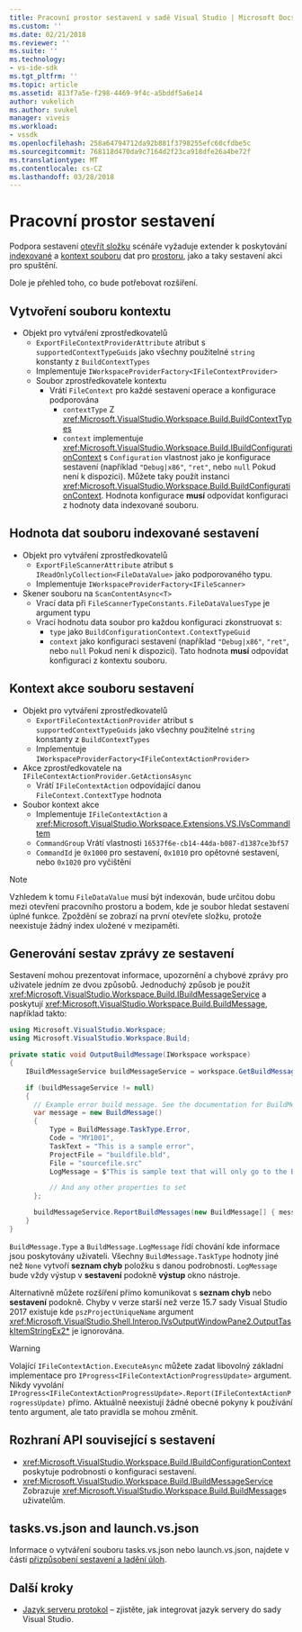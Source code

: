 ```yaml
---
title: Pracovní prostor sestavení v sadě Visual Studio | Microsoft Docs
ms.custom: ''
ms.date: 02/21/2018
ms.reviewer: ''
ms.suite: ''
ms.technology:
- vs-ide-sdk
ms.tgt_pltfrm: ''
ms.topic: article
ms.assetid: 813f7a5e-f298-4469-9f4c-a5bddf5a6e14
author: vukelich
ms.author: svukel
manager: viveis
ms.workload:
- vssdk
ms.openlocfilehash: 258a64794712da92b881f3798255efc60cfdbe5c
ms.sourcegitcommit: 768118d470da9c7164d2f23ca918dfe26a4be72f
ms.translationtype: MT
ms.contentlocale: cs-CZ
ms.lasthandoff: 03/28/2018
---
```

# <a name="workspace-build"></a>Pracovní prostor sestavení

Podpora sestavení [otevřít složku](../ide/develop-code-in-visual-studio-without-projects-or-solutions.md) scénáře vyžaduje extender k poskytování [indexované](workspace-indexing.md) a [kontext souboru](workspace-file-contexts.md) dat pro [prostoru](workspaces.md), jako a taky sestavení akci pro spuštění.

Dole je přehled toho, co bude potřebovat rozšíření.

## <a name="build-file-context"></a>Vytvoření souboru kontextu

- Objekt pro vytváření zprostředkovatelů
  - `ExportFileContextProviderAttribute` atribut s `supportedContextTypeGuids` jako všechny použitelné `string` konstanty z `BuildContextTypes`
  - Implementuje `IWorkspaceProviderFactory<IFileContextProvider>`
  - Soubor zprostředkovatele kontextu
    - Vrátí `FileContext` pro každé sestavení operace a konfigurace podporována
      - `contextType` Z <xref:Microsoft.VisualStudio.Workspace.Build.BuildContextTypes>
      - `context` implementuje <xref:Microsoft.VisualStudio.Workspace.Build.IBuildConfigurationContext> s `Configuration` vlastnost jako je konfigurace sestavení (například `"Debug|x86"`, `"ret"`, nebo `null` Pokud není k dispozici). Můžete taky použít instanci <xref:Microsoft.VisualStudio.Workspace.Build.BuildConfigurationContext>. Hodnota konfigurace **musí** odpovídat konfiguraci z hodnoty data indexované souboru.

## <a name="indexed-build-file-data-value"></a>Hodnota dat souboru indexované sestavení

- Objekt pro vytváření zprostředkovatelů
  - `ExportFileScannerAttribute` atribut s `IReadOnlyCollection<FileDataValue>` jako podporovaného typu.
  - Implementuje `IWorkspaceProviderFactory<IFileScanner>`
- Skener souboru na `ScanContentAsync<T>`
  - Vrací data při `FileScannerTypeConstants.FileDataValuesType` je argument typu
  - Vrací hodnotu data soubor pro každou konfiguraci zkonstruovat s:
    - `type` jako `BuildConfigurationContext.ContextTypeGuid`
    - `context` jako konfiguraci sestavení (například `"Debug|x86"`, `"ret"`, nebo `null` Pokud není k dispozici). Tato hodnota **musí** odpovídat konfiguraci z kontextu souboru.

## <a name="build-file-context-action"></a>Kontext akce souboru sestavení

- Objekt pro vytváření zprostředkovatelů
  - `ExportFileContextActionProvider` atribut s `supportedContextTypeGuids` jako všechny použitelné `string` konstanty z `BuildContextTypes`
  - Implementuje `IWorkspaceProviderFactory<IFileContextActionProvider>`
- Akce zprostředkovatele na `IFileContextActionProvider.GetActionsAsync`
  - Vrátí `IFileContextAction` odpovídající danou `FileContext.ContextType` hodnota
- Soubor kontext akce
  - Implementuje `IFileContextAction` a <xref:Microsoft.VisualStudio.Workspace.Extensions.VS.IVsCommandItem>
  - `CommandGroup` Vrátí vlastnosti `16537f6e-cb14-44da-b087-d1387ce3bf57`
  - `CommandId` je `0x1000` pro sestavení, `0x1010` pro opětovné sestavení, nebo `0x1020` pro vyčištění

>[!NOTE]
>Vzhledem k tomu `FileDataValue` musí být indexován, bude určitou dobu mezi otevření pracovního prostoru a bodem, kde je soubor hledat sestavení úplné funkce. Zpoždění se zobrazí na první otevřete složku, protože neexistuje žádný index uložené v mezipaměti.

## <a name="reporting-messages-from-a-build"></a>Generování sestav zprávy ze sestavení

Sestavení mohou prezentovat informace, upozornění a chybové zprávy pro uživatele jedním ze dvou způsobů. Jednoduchý způsob je použít <xref:Microsoft.VisualStudio.Workspace.Build.IBuildMessageService> a poskytují <xref:Microsoft.VisualStudio.Workspace.Build.BuildMessage>, například takto:

```csharp
using Microsoft.VisualStudio.Workspace;
using Microsoft.VisualStudio.Workspace.Build;

private static void OutputBuildMessage(IWorkspace workspace)
{
    IBuildMessageService buildMessageService = workspace.GetBuildMessageService();

    if (buildMessageService != null)
    {
      // Example error build message. See the documentation for BuildMessage for more information.
      var message = new BuildMessage()
      {
          Type = BuildMessage.TaskType.Error,
          Code = "MY1001",
          TaskText = "This is a sample error",
          ProjectFile = "buildfile.bld",
          File = "sourcefile.src"
          LogMessage = $"This is sample text that will only go to the Build output window pane.\n"

          // And any other properties to set
      };

      buildMessageService.ReportBuildMessages(new BuildMessage[] { message });
    }
}
```

`BuildMessage.Type` a `BuildMessage.LogMessage` řídí chování kde informace jsou poskytovány uživateli. Všechny `BuildMessage.TaskType` hodnoty jiné než `None` vytvoří **seznam chyb** položku s danou podrobnosti. `LogMessage` bude vždy výstup v **sestavení** podokně **výstup** okno nástroje.

Alternativně můžete rozšíření přímo komunikovat s **seznam chyb** nebo **sestavení** podokně. Chyby v verze starší než verze 15.7 sady Visual Studio 2017 existuje kde `pszProjectUniqueName` argument <xref:Microsoft.VisualStudio.Shell.Interop.IVsOutputWindowPane2.OutputTaskItemStringEx2*> je ignorována.

>[!WARNING]
>Volající `IFileContextAction.ExecuteAsync` můžete zadat libovolný základní implementace pro `IProgress<IFileContextActionProgressUpdate>` argument. Nikdy vyvolání `IProgress<IFileContextActionProgressUpdate>.Report(IFileContextActionProgressUpdate)` přímo. Aktuálně neexistují žádné obecné pokyny k používání tento argument, ale tato pravidla se mohou změnit.

## <a name="build-related-apis"></a>Rozhraní API související s sestavení

- <xref:Microsoft.VisualStudio.Workspace.Build.IBuildConfigurationContext> poskytuje podrobnosti o konfiguraci sestavení.
- <xref:Microsoft.VisualStudio.Workspace.Build.IBuildMessageService> Zobrazuje <xref:Microsoft.VisualStudio.Workspace.Build.BuildMessage>s uživatelům.

## <a name="tasksvsjson-and-launchvsjson"></a>tasks.vs.json and launch.vs.json

Informace o vytváření souboru tasks.vs.json nebo launch.vs.json, najdete v části [přizpůsobení sestavení a ladění úloh](../ide/customize-build-and-debug-tasks-in-visual-studio.md).

## <a name="next-steps"></a>Další kroky

* [Jazyk serveru protokol](language-server-protocol.md) – zjistěte, jak integrovat jazyk servery do sady Visual Studio.